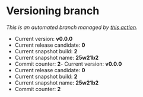 # Versioning branch

*This is an automated branch managed by [this action](https://github.com/LunarisLib/actions/tree/master/Versioning).*

- Current version: **v0.0.0**
- Current release candidate: **0**
- Current snapshot build: **2**
- Current snapshot name: **25w21b2**
- Commit counter: **2**- Current version: **v0.0.0**
- Current release candidate: **0**
- Current snapshot build: **2**
- Current snapshot name: **25w21b2**
- Commit counter: **2**